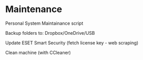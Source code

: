 # Maintenance

Personal System Maintainance script


Backup folders to: Dropbox/OneDrive/USB

Update ESET Smart Security (fetch license key - web scraping)

Clean machine (with CCleaner)
